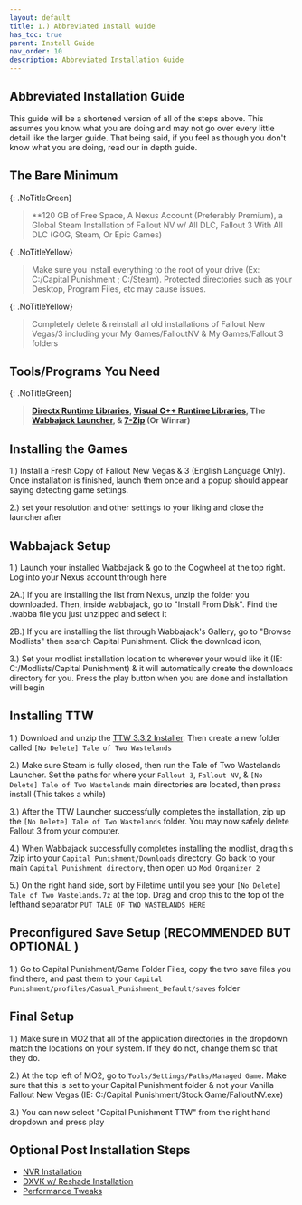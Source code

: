 ```yaml
---
layout: default
title: 1.) Abbreviated Install Guide
has_toc: true
parent: Install Guide
nav_order: 10
description: Abbreviated Installation Guide
---
```

## Abbreviated Installation Guide

This guide will be a shortened version of all of the steps above. This assumes you know what you are doing and may not go over every little detail like the larger guide. That being said, if you feel as though you don't know what you are doing, read our in depth guide.

## The Bare Minimum

{: .NoTitleGreen}
> **120 GB of Free Space, A Nexus Account (Preferably Premium), a Global Steam Installation of Fallout NV w/ All DLC, Fallout 3 With All DLC (GOG, Steam, Or Epic Games)

{: .NoTitleYellow}
> Make sure you install everything to the root of your drive (Ex: C:/Capital Punishment ; C:/Steam). Protected directories such as your Desktop, Program Files, etc may cause issues.

{: .NoTitleYellow}
> Completely delete & reinstall all old installations of Fallout New Vegas/3 including your My Games/FalloutNV & My Games/Fallout 3 folders

## Tools/Programs You Need

{: .NoTitleGreen}
> **[Directx Runtime Libraries](https://www.microsoft.com/en-us/download/details.aspx?id=8109), [Visual C++ Runtime Libraries](https://docs.microsoft.com/en-US/cpp/windows/latest-supported-vc-redist?view=msvc-170), The [Wabbajack Launcher](https://www.wabbajack.org), & [7-Zip](https://www.7-zip.org/) (Or Winrar)**

## Installing the Games

1.) Install a Fresh Copy of Fallout New Vegas & 3 (English Language Only). Once installation is finished, launch them once and a popup should appear saying detecting game settings. 

2.) set your resolution and other settings to your liking and close the launcher after

## Wabbajack Setup

1.) Launch your installed Wabbajack & go to the Cogwheel at the top right. Log into your Nexus account through here

2A.) If you are installing the list from Nexus, unzip the folder you downloaded. Then, inside wabbajack, go to "Install From Disk". Find the .wabba file you just unzipped and select it

2B.) If you are installing the list through Wabbajack's Gallery, go to "Browse Modlists" then search Capital Punishment. Click the download icon,

3.) Set your modlist installation location to wherever your would like it (IE: C:/Modlists/Capital Punishment) & it will automatically create the downloads directory for you. Press the play button when you are done and installation will begin

## Installing TTW

1.) Download and unzip the [TTW 3.3.2 Installer](https://taleoftwowastelands.com/dl). Then create a new folder called `[No Delete] Tale of Two Wastelands`

2.) Make sure Steam is fully closed, then run the Tale of Two Wastelands Launcher. Set the paths for where your `Fallout 3`, `Fallout NV`, & `[No Delete] Tale of Two Wastelands` main directories are located, then press install (This takes a while)

3.) After the TTW Launcher successfully completes the installation, zip up the `[No Delete] Tale of Two Wastelands` folder. You may now safely delete Fallout 3 from your computer.

4.) When Wabbajack successfully completes installing the modlist, drag this 7zip into your `Capital Punishment/Downloads` directory. Go back to your main `Capital Punishment directory`, then open up `Mod Organizer 2`

5.) On the right hand side, sort by Filetime until you see your `[No Delete] Tale of Two Wastelands.7z` at the top. Drag and drop this to the top of the lefthand separator `PUT TALE OF TWO WASTELANDS HERE`

## Preconfigured Save Setup (RECOMMENDED BUT OPTIONAL )

1.) Go to Capital Punishment/Game Folder Files, copy the two save files you find there, and past them to your `Capital Punishment/profiles/Casual_Punishment_Default/saves` folder

## Final Setup

1.) Make sure in MO2 that all of the application directories in the dropdown match the locations on your system. If they do not, change them so that they do.

2.) At the top left of MO2, go to `Tools/Settings/Paths/Managed Game`. Make sure that this is set to your Capital Punishment folder & not your Vanilla Fallout New Vegas (IE: C:/Capital Punishment/Stock Game/FalloutNV.exe)

3.) You can now select "Capital Punishment TTW" from the right hand dropdown and press play

## Optional Post Installation Steps

- [NVR Installation](https://www.modlists.net/01CapitalPunishment/6-InstallGuide/7-NVR-Installation/)
- [DXVK w/ Reshade Installation](https://www.modlists.net/01CapitalPunishment/6-InstallGuide/8-DXVK-Installation/)
- [Performance Tweaks](https://www.modlists.net/01CapitalPunishment/6-InstallGuide/9-Performance-Tweaks/)


